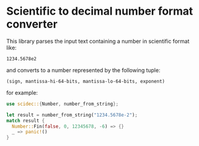 # Scientific to decimal number format converter

This library parses the input text containing a number in scientific format like:

```
1234.5678e2
```

and converts to a number represented by the following tuple:

```
(sign, mantissa-hi-64-bits, mantissa-lo-64-bits, exponent)
```

for example:

```Rust
use scidec::{Number, number_from_string};

let result = number_from_string("1234.5678e-2");
match result {
  Number::Fin(false, 0, 12345678, -6) => {}
  _ => panic!()
}
```